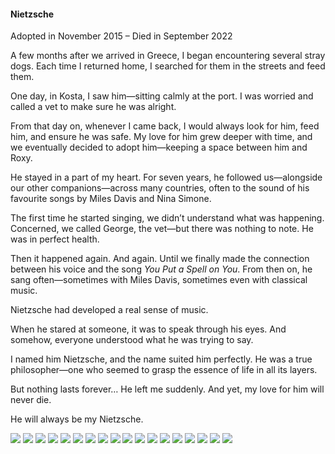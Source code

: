 <h4>Nietzsche</h4>

Adopted in November 2015 – Died in September 2022

A few months after we arrived in Greece, I began encountering several stray dogs. Each time I returned home, I searched for them in the streets and feed them.

One day, in Kosta, I saw him—sitting calmly at the port. I was worried and called a vet to make sure he was alright.

From that day on, whenever I came back, I would always look for him, feed him, and ensure he was safe. My love for him grew deeper with time, and we eventually decided to adopt him—keeping a space between him and Roxy.

He stayed in a part of my heart. For seven years, he followed us—alongside our other companions—across many countries, often to the sound of his favourite songs by Miles Davis and Nina Simone.

The first time he started singing, we didn’t understand what was happening. Concerned, we called George, the vet—but there was nothing to note. He was in perfect health.

Then it happened again. And again. Until we finally made the connection between his voice and the song _You Put a Spell on You_. From then on, he sang often—sometimes with Miles Davis, sometimes even with classical music.

Nietzsche had developed a real sense of music.

When he stared at someone, it was to speak through his eyes. And somehow, everyone understood what he was trying to say.

I named him Nietzsche, and the name suited him perfectly. He was a true philosopher—one who seemed to grasp the essence of life in all its layers.

But nothing lasts forever… He left me suddenly. And yet, my love for him will never die.

He will always be my Nietzsche.


![](49.jpg)
![](50.JPG)
![](51.jpg)
![](52.JPG)
![](53.jpg)
![](54.JPG)
![](55.jpg)
![](56.JPG)
![](57.jpg)
![](58.JPG)
![](59.jpg)
![](60.JPG)
![](61.jpg)
![](62.JPG)
![](63.jpg)
![](64.JPG)
![](65.jpg)
![](66.JPG)
<p></p>
